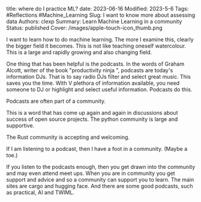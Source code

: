 title: where do I practice ML?
date: 2023-06-16
Modified: 2023-5-6
Tags: #Reflections #Machine_Learning
Slug: I want to know more about assessing data
Authors: clexp
Summary: Learn Machine Learning in a community
Status: published
Cover: /images/apple-touch-icon_thumb.png


I want to learn how to do machine learning. The more I examine this, clearly the bigger field it becomes. This is not like teaching oneself watercolour. This is a large and rapidly growing and also changing field.

One thing that has been helpful is the podcasts. In the words of Graham Alcott, writer of the book "productivity ninja ", podcasts are today's information DJs. That is to say radio DJs filter and select great music. This saves you the time. With V plethora of information available, you need someone to DJ or highlight and select useful information. Podcasts do this.

Podcasts are often part of a community.

This is a word that has come up again and again in discussions about success of open source projects. The python community is large and supportive.

The Rust community is accepting and welcoming.

If I am listening to a podcast, then I have a foot in a community. (Maybe a toe.)

If you listen to the podcasts enough, then you get drawn into the community and may even attend meet ups. When you are in community you get support and advice and so a community can support you to learn. The main sites are cargo and hugging face. And there are some good podcasts, such as practical, AI and TWIML.
